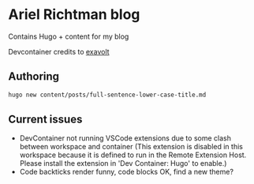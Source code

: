 # Ariel Richtman blog

Contains Hugo + content for my blog

Devcontainer credits to [exavolt](https://gist.github.com/exavolt/80cbdf4148fac42ab367eea793b8d4ac)

## Authoring

```bash
hugo new content/posts/full-sentence-lower-case-title.md
```

## Current issues

- DevContainer not running VSCode extensions due to some clash between workspace and container (This extension is disabled in this workspace because it is defined to run in the Remote Extension Host. Please install the extension in 'Dev Container: Hugo' to enable.)
- Code backticks render funny, code blocks OK, find a new theme?
